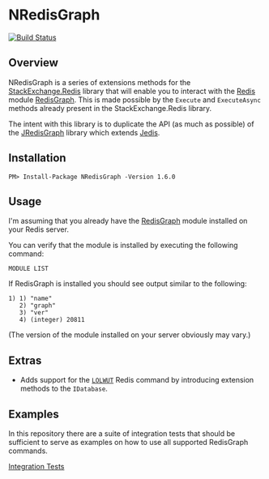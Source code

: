 # NRedisGraph

[![Build Status](https://github.com/tombatron/NRedisGraph/actions/workflows/dotnet.yml/badge.svg)](https://github.com/tombatron/NRedisGraph/actions/workflows/dotnet.yml)

## Overview

NRedisGraph is a series of extensions methods for the [StackExchange.Redis](https://github.com/StackExchange/StackExchange.Redis) library that will enable you to interact with the [Redis](https://redis.io) module [RedisGraph](https://oss.redislabs.com/redisgraph/). This is made possible by the `Execute` and `ExecuteAsync` methods already present in the StackExchange.Redis library. 

The intent with this library is to duplicate the API (as much as possible) of the [JRedisGraph](https://github.com/RedisGraph/JRedisGraph) library which extends [Jedis](https://github.com/xetorthio/jedis).

## Installation

`PM> Install-Package NRedisGraph -Version 1.6.0`

## Usage

I'm assuming that you already have the [RedisGraph](https://oss.redislabs.com/redisgraph/) module installed on your Redis server. 

You can verify that the module is installed by executing the following command:

`MODULE LIST`

If RedisGraph is installed you should see output similar to the following:

```
1) 1) "name"
   2) "graph"
   3) "ver"
   4) (integer) 20811
```

(The version of the module installed on your server obviously may vary.)

## Extras

* Adds support for the [`LOLWUT`](https://redis.io/commands/lolwut/) Redis command by introducing extension methods to the `IDatabase`.

## Examples

In this repository there are a suite of integration tests that should be sufficient to serve as examples on how to use all supported RedisGraph commands.

[Integration Tests](https://github.com/tombatron/NRedisGraph/blob/master/NRedisGraph.Tests/RedisGraphAPITest.cs)
